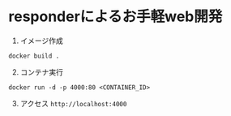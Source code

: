 # responderによるお手軽web開発
1. イメージ作成
```
docker build .
```
2. コンテナ実行
```
docker run -d -p 4000:80 <CONTAINER_ID>
```
3. アクセス
`http://localhost:4000`